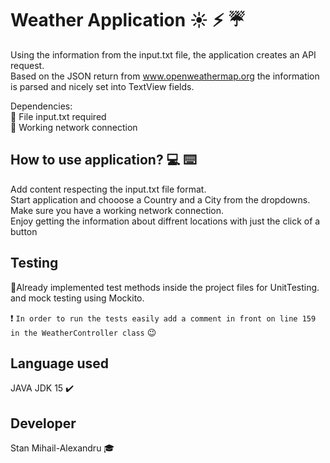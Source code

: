 # Weather Application :sunny: :zap: :umbrella:

Using the information from the input.txt file, the application creates an API request.<br/>
Based on the JSON return from www.openweathermap.org the information is parsed and nicely set into TextView fields.<br/>


Dependencies:<br/>
:scroll: File input.txt required<br/>
:scroll: Working network connection<br/>

## How to use application? :computer: :keyboard:
Add content respecting the input.txt file format.<br/>
Start application and chooose a Country and a City from the dropdowns.<br/>
Make sure you have a working network connection.<br/>
Enjoy getting the information about diffrent locations with just the click of a button<br/>

## Testing
:checkered_flag:Already implemented test methods inside the project files for UnitTesting.<br/>
and mock testing using Mockito.

:exclamation: `In order to run the tests easily add a comment in front on line 159 in the WeatherController class` :wink:

## Language used
JAVA JDK 15 :heavy_check_mark:

## Developer
Stan Mihail-Alexandru :mortar_board:
